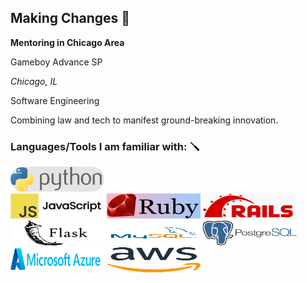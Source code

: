 ## Making Changes 👋
**Mentoring in Chicago Area**

Gameboy Advance SP

*Chicago, IL*

Software Engineering

Combining law and tech to manifest ground-breaking innovation. 

### Languages/Tools I am familiar with: 🪛
<div style="border-radius: 20px;"><img src="/python.png" style="width:150px; height: 40px; border-radius: 20px"></div> <img src="/javascript.png" style="width:150px; height: 40px;">
<img src="/ruby.png" style="width:150px; height: 40px;"> <img src="/rails.png" style="width:150px; height: 40px;">
<img src="/flask.png" style="width:150px; height: 40px;"> <img src="/mysql.png" style="width:150px; height: 40px;">
<img src="/postgresql.png" style="width:150px; height: 40px;"> <img src="/azure.png" style="width:150px; height: 40px;">
<img src="/aws.png" style="width:150px; height: 40px;">
<!--
**BlueUnderBoy/BlueUnderBoy** is a ✨ _special_ ✨ repository because its `README.md` (this file) appears on your GitHub profile.

Here are some ideas to get you started:

- 🔭 I’m currently working on ...
- 🌱 I’m currently learning ...
- 👯 I’m looking to collaborate on ...
- 🤔 I’m looking for help with ...
- 💬 Ask me about ...
- 📫 How to reach me: ...
- 😄 Pronouns: ...
- ⚡ Fun fact: ...
-->

